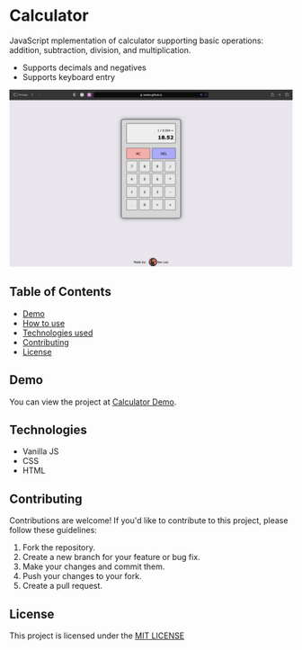 
# Calculator

JavaScript mplementation of calculator supporting basic operations: addition, subtraction, division, and multiplication. 
- Supports decimals and negatives
- Supports keyboard entry


![Home page screenshot](demo.png)


## Table of Contents

- [Demo](#demo)
- [How to use](#how-to-use)
- [Technologies used](#technologies)
- [Contributing](#contributing)
- [License](#license)


## Demo

You can view the project at [Calculator Demo](https://sevleo.github.io/calculator/).


## Technologies

- Vanilla JS
- CSS
- HTML


## Contributing

 Contributions are welcome! If you'd like to contribute to this project, please follow these guidelines:

 1. Fork the repository.
 2. Create a new branch for your feature or bug fix.
 3. Make your changes and commit them.
 4. Push your changes to your fork.
 5. Create a pull request.


## License

 This project is licensed under the [MIT LICENSE](./LICENSE)